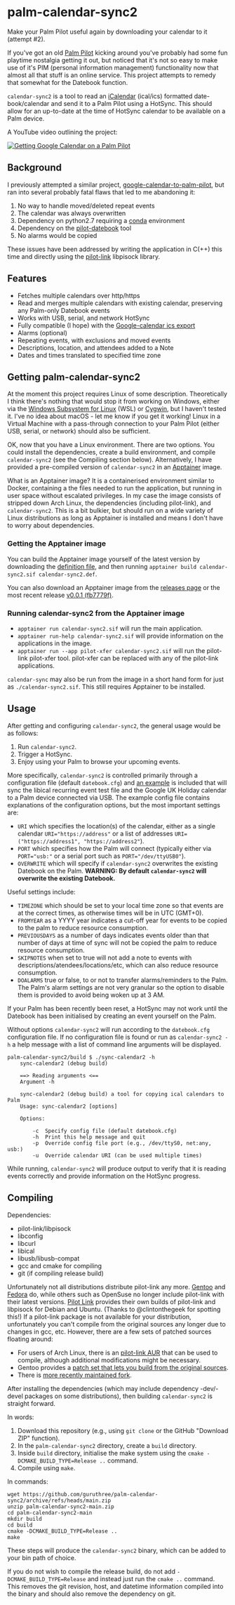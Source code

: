 # palm-calendar-sync2
Make your Palm Pilot useful again by downloading your calendar to it (attempt #2).

If you've got an old [Palm Pilot](https://en.wikipedia.org/wiki/PalmPilot) kicking around you've probably had some fun playtime nostalgia getting it out, but noticed that it's not so easy to make use of it's PIM (personal information management) functionality now that almost all that stuff is an online service. This project attempts to remedy that somewhat for the Datebook function.

`calendar-sync2` is a tool to read an [iCalendar](https://en.wikipedia.org/wiki/ICalendar) (ical/ics)  formatted date-book/calendar and send it to a Palm Pilot using a HotSync. This should allow for an up-to-date at the time of HotSync calendar to be available on a Palm device.

A YouTube video outlining the project:

[![Getting Google Calendar on a Palm Pilot](resources/youtube-thumb.jpg)](https://www.youtube.com/watch?v=iAAXIlFZGh8)


## Background

I previously attempted a similar project, [google-calendar-to-palm-pilot](https://github.com/guruthree/google-calendar-to-palm-pilot), but ran into several probably fatal flaws that led to me abandoning it:

1. No way to handle moved/deleted repeat events
2. The calendar was always overwritten
3. Dependency on python2.7 requiring a [conda](https://docs.conda.io/en/latest/) environment
4. Dependency on the [pilot-datebook](https://github.com/guruthree/pilot-datebook) tool
5. No alarms would be copied

These issues have been addressed by writing the application in C(++) this time and directly using the [pilot-link](https://tldp.org/HOWTO/PalmOS-HOWTO/pilotlink.html) libpisock library.


## Features

* Fetches multiple calendars over http/https
* Read and merges multiple calendars with existing calendar, preserving any Palm-only Datebook events
* Works with USB, serial, and network HotSync
* Fully compatible (I hope) with the [Google-calendar ics export](https://support.google.com/calendar/answer/37648?hl=en#zippy=%2Cget-your-calendar-view-only)
* Alarms (optional)
* Repeating events, with exclusions and moved events
* Descriptions, location, and attendees added to a Note
* Dates and times translated to specified time zone


## Getting palm-calendar-sync2

At the moment this project requires Linux of some description. Theoretically I think there's nothing that would stop it from working on Windows, either via the [Windows Subsystem for Linux](https://learn.microsoft.com/en-us/windows/wsl/install) (WSL) or [Cygwin](https://www.cygwin.com/), but I haven't tested it. I've no idea about macOS - let me know if you get it working! Linux in a Virtual Machine with a pass-through connection to your Palm Pilot (either USB, serial, or network) should also be sufficient.

OK, now that you have a Linux environment. There are two options. You could install the dependencies, create a build environment, and compile `calendar-sync2` (see the Compiling section below). Alternatively, I have provided a pre-compiled version of `calendar-sync2` in an [Apptainer](https://apptainer.org/) image.

What is an Apptainer image? It is a containerised environment similar to Docker, containing a the files needed to run the application, but running in user space without escalated privileges. In my case the image consists of stripped down Arch Linux, the dependencies (including pilot-link), and `calendar-sync2`. This is a bit bulkier, but should run on a wide variety of Linux distributions as long as Apptainer is installed and means I don't have to worry about dependencies.

### Getting the Apptainer image

You can build the Apptainer image yourself of the latest version by downloading the [definition file](https://github.com/guruthree/palm-calendar-sync2/blob/main/distribution/calendar-sync2.def), and then running `apptainer build calendar-sync2.sif calendar-sync2.def`.

You can also download an Apptainer image from the [releases page](https://github.com/guruthree/palm-calendar-sync2/releases/) or the most recent release [v0.0.1 (fb7779f)](https://github.com/guruthree/palm-calendar-sync2/releases/download/v0.0.1/calendar-sync2.sif).

### Running calendar-sync2 from the Apptainer image

* `apptainer run calendar-sync2.sif` will run the main application.
* `apptainer run-help calendar-sync2.sif` will provide information on the applications in the image.
* `apptainer run --app pilot-xfer calendar-sync2.sif` will run the pilot-link pilot-xfer tool. pilot-xfer can be replaced with any of the pilot-link applications.

`calendar-sync` may also be run from the image in a short hand form for just  as `./calendar-sync2.sif`. This still requires Apptainer to be installed.

## Usage

After getting and configuring `calendar-sync2`, the general usage would be as follows:

1. Run `calendar-sync2`.
2. Trigger a HotSync.
3. Enjoy using your Palm to browse your upcoming events.

More specifically, `calendar-sync2` is controlled primarily through a configuration file (default `datebook.cfg`) and [an example](https://github.com/guruthree/palm-calendar-sync2/blob/main/datebook.cfg) is included that will sync the libical recurring event test file and the Google UK Holiday calendar to a Palm device connected via USB. The example config file contains explanations of the configuration options, but the most important settings are:

* `URI` which specifies the location(s) of the calendar, either as a single calendar `URI="https://address"` or a list of addresses `URI=("https://address1", "https://address2"`).
* `PORT` which specifies how the Palm will connect (typically either via `PORT="usb:"` or a serial port such as `PORT="/dev/ttyUSB0"`).
* `OVERWRITE` which will specify if `calendar-sync2` overwrites the existing Datebook on the Palm. **WARNING: By default `calendar-sync2` will overwrite the existing Datebook.**

Useful settings include:

* `TIMEZONE` which should be set to your local time zone so that events are at the correct times, as otherwise times will be in UTC (GMT+0).
* `FROMYEAR` as a YYYY year indicates a cut-off year for events to be copied to the palm to reduce resource consumption.
* `PREVIOUSDAYS` as a number of days indicates events older than that number of days at time of sync will not be copied the palm to reduce resource consumption.
* `SKIPNOTES` when set to true will not add a note to events with descriptions/atendees/locations/etc, which can also reduce resource consumption.
* `DOALARMS` true or false, to or not to transfer alarms/reminders to the Palm. The Palm's alarm settings are not very granular so the option to disable them is provided to avoid being woken up at 3 AM.

If your Palm has been recently been reset, a HotSync may not work until the Datebook has been initialised by creating an event yourself on the Palm.

Without options `calendar-sync2` will run according to the `datebook.cfg` configuration file. If no configuration file is found or run as `calendar-sync2 -h` a help message with a list of command line arguments will be displayed.

```
palm-calendar-sync2/build $ ./sync-calendar2 -h
    sync-calendar2 (debug build)

    ==> Reading arguments <==
    Argument -h

    sync-calendar2 (debug build) a tool for copying ical calendars to Palm
    Usage: sync-calendar2 [options]

    Options:

        -c  Specify config file (default datebook.cfg)
        -h  Print this help message and quit
        -p  Override config file port (e.g., /dev/ttyS0, net:any, usb:)
        -u  Override calendar URI (can be used multiple times)
```

While running, `calendar-sync2` will produce output to verify that it is reading events correctly and provide information on the HotSync progress.


## Compiling

Dependencies:

* pilot-link/libpisock
* libconfig
* libcurl
* libical
* libusb/libusb-compat
* gcc and cmake for compiling
* git (if compiling release build)

Unfortunately not all distributions distribute pilot-link any more. [Gentoo](https://packages.gentoo.org/packages/app-pda/pilot-link) and [Fedora](https://packages.fedoraproject.org/pkgs/pilot-link/pilot-link/) do, while others such as OpenSuse no longer include pilot-link with their latest versions. [Pilot Link](https://www.jpilot.org/download/) provides their own builds of pilot-link and libpisock for Debian and Ubuntu. (Thanks to @clintonthegeek for spotting this!) If a pilot-link package is not available for your distribution, unfortunately you can't compile from the original sources any longer due to changes in gcc, etc. However, there are a few sets of patched sources floating around:

* For users of Arch Linux, there is an [pilot-link AUR](https://aur.archlinux.org/packages/pilot-link) that can be used to compile, although additional modifications might be necessary.
* Gentoo provides a [patch set that lets you build from the original sources](https://github.com/jichu4n/pilot-link/issues/3).
* There is [more recently maintained fork](https://github.com/desrod/pilot-link).

After installing the dependencies (which may include dependency -dev/-devel packages on some distributions), then building `calendar-sync2` is straight forward.

In words:

1. Download this repository (e.g., using `git clone` or the GitHub "Download ZIP" function).
1. In the `palm-calendar-sync2` directory, create a `build` directory.
1. Inside `build` directory, initialise the make system using the `cmake -DCMAKE_BUILD_TYPE=Release ..` command.
1. Compile using `make`.

In commands:

```
wget https://github.com/guruthree/palm-calendar-sync2/archive/refs/heads/main.zip
unzip palm-calendar-sync2-main.zip
cd palm-calendar-sync2-main
mkdir build
cd build
cmake -DCMAKE_BUILD_TYPE=Release ..
make
```

These steps will produce the `calendar-sync2` binary, which can be added to your bin path of choice.

If you do not wish to compile the release build, do not add `-DCMAKE_BUILD_TYPE=Release` and instead just run the `cmake ..` command.
This removes the git revision, host, and datetime information compiled into the binary and should also remove the dependency on git.
